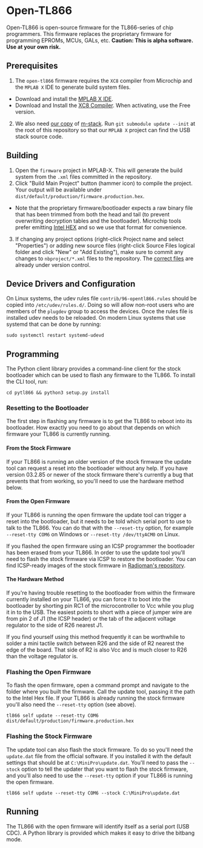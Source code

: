# Open-TL866
Open-TL866 is open-source firmware for the TL866-series of chip programmers.
This firmware replaces the proprietary firmware for programming EPROMs, MCUs, GALs, etc.
**Caution: This is alpha software. Use at your own risk.**

## Prerequisites
1. The `open-tl866` firmware requires the `XC8` compiler from Microchip and the `MPLAB X` IDE to generate build system files.
  * Download and install the [MPLAB X IDE](http://www.microchip.com/mplab/mplab-x-ide).
  * Download and Install the [XC8 Compiler](http://www.microchip.com/mplab/compilers).
  When activating, use the Free version.

2. We also need [our copy](https://github.com/ProgHQ/m-stack) of [m-stack](http://www.signal11.us/oss/m-stack/).
Run `git submodule update --init` at the root of this repository so that our `MPLAB X` project can find the USB stack source code.

## Building
1. Open the `firmware` project in MPLAB-X. This will generate the build system from the `.xml` files committed in the repository.
2. Click "Build Main Project" button (hammer icon) to compile the project.
Your output will be available under `dist/default/production/firmware.production.hex`.
  * Note that the proprietary firmware/bootloader expects a raw binary file that has been trimmed from both the head and tail (to prevent overwriting decryption tables and the bootloader).
  Microchip tools prefer emitting [Intel HEX](https://en.wikipedia.org/wiki/Intel_HEX) and so we use that format for convenience.

3. If changing any project options (right-click Project name and select "Properties") or adding new source files (right-click Source Files logical folder and click "New" or "Add Existing"), make sure to commit any changes to `nbproject/*.xml` files to the repository.
The [correct files](http://microchipdeveloper.com/faq:72) are already under version control.

## Device Drivers and Configuration

On Linux systems, the udev rules file `contrib/96-opentl866.rules`
should be copied into `/etc/udev/rules.d/`. Doing so will allow non-root
users who are members of the `plugdev` group to access the devices. Once
the rules file is installed udev needs to be reloaded. On modern Linux
systems that use systemd that can be done by running:

```sudo systemctl restart systemd-udevd```

## Programming

The Python client library provides a command-line client for the stock
bootloader which can be used to flash any firmware to the TL866.
To install the CLI tool, run:

```cd pytl866 && python3 setup.py install```

### Resetting to the Bootloader

The first step in flashing any firmware is to get the TL866 to reboot
into its bootloader. How exactly you need to go about that depends on
which firmware your TL866 is currently running.

#### From the Stock Firmware

If your TL866 is running an older version of the stock firmware the
update tool can request a reset into the bootloader without any help. If
you have version 03.2.85 or newer of the stock firmware there's
currently a bug that prevents that from working, so you'll need to use
the hardware method below.

#### From the Open Firmware

If your TL866 is running the open firmware the update tool can trigger
a reset into the bootloader, but it needs to be told which serial port
to use to talk to the TL866. You can do that with the `--reset-tty`
option, for example `--reset-tty COM6` on Windows or
`--reset-tty /dev/ttyACM0` on Linux.

If you flashed the open firmware using an ICSP programmer the bootloader
has been erased from your TL866. In order to use the update tool you'll
need to flash the stock firmware via ICSP to restore the bootloader.
You can find ICSP-ready images of the stock firmware in
[Radioman's repository][stock-img].

[stock-img]: https://github.com/radiomanV/TL866/tree/67487e2cd60fa8f755e977c9fc656559452f5092/TL866_Updater/C%23/firmware

#### The Hardware Method

If you're having trouble resetting to the bootloader from within the
firmware currently installed on your TL866, you can force it to boot
into the bootloader by shorting pin RC1 of the microcontroller to Vcc
while you plug it in to the USB. The easiest points to short with a
piece of jumper wire are from pin 2 of J1 (the ICSP header) or the tab
of the adjacent voltage regulator to the side of R26 nearest J1.

If you find yourself using this method frequently it can be worthwhile
to solder a mini tactile switch between R26 and the side of R2 nearest
the edge of the board. That side of R2 is also Vcc and is much closer to
R26 than the voltage regulator is.


### Flashing the Open Firmware

To flash the open firmware, open a command prompt and navigate to the
folder where you built the firmware. Call the update tool, passing it
the path to the Intel Hex file. If your TL866 is already running the
stock firmware you'll also need the `--reset-tty` option (see above).


```tl866 self update --reset-tty COM6 dist/default/production/firmware.production.hex```


### Flashing the Stock Firmware

The update tool can also flash the stock firmware. To do so you'll need
the `update.dat` file from the official software. If you installed it
with the default settings that should be at `C:\MiniPro\update.dat`.
You'll need to pass the `--stock` option to tell the updater that you
want to flash the stock firmware, and you'll also need to use the
`--reset-tty` option if your TL866 is running the open firmware.


```tl866 self update --reset-tty COM6 --stock C:\MiniPro\update.dat```



## Running

The TL866 with the open firmware will identify itself as a serial port (USB CDC).
A Python library is provided which makes it easy to drive the bitbang mode.
